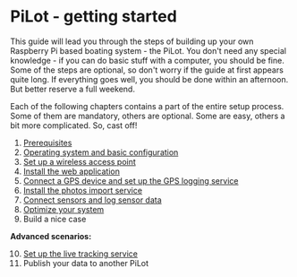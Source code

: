 # PiLot - getting started
This guide will lead you through the steps of building up your own Raspberry Pi based boating system - the PiLot. You don't need any special knowledge - if you can do basic stuff with a computer, you should be fine. Some of the steps are optional, so don't worry if the guide at first appears quite long. If everything goes well, you should be done within an afternoon. But better reserve a full weekend.

Each of the following chapters contains a part of the entire setup process. Some of them are mandatory, others are optional. Some are easy, others a bit more complicated. So, cast off!

1. [Prerequisites](prerequisites.md)
2. [Operating system and basic configuration](basics.md)
3. [Set up a wireless access point](ap.md)
4. [Install the web application](web.md)
5. [Connect a GPS device and set up the GPS logging service](gps.md)
6. [Install the photos import service](photoimport.md)
7. [Connect sensors and log sensor data](sensors.md)
8. [Optimize your system](optimize.md)
9. Build a nice case

**Advanced scenarios:**

10. [Set up the live tracking service](livetracking.md)
11. Publish your data to another PiLot
